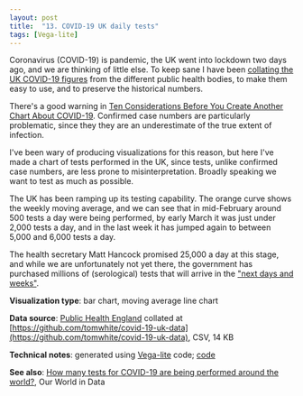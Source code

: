 ```yaml
---
layout: post
title:  "13. COVID-19 UK daily tests"
tags: [Vega-lite]
---
```


Coronavirus (COVID-19) is pandemic, the UK went into lockdown two days ago, and we are thinking of little else. To keep sane I have been [collating the UK COVID-19 figures](https://github.com/tomwhite/covid-19-uk-data) from the different public health bodies, to make them easy to use, and to preserve the historical numbers.

There's a good warning in [Ten Considerations Before You Create Another Chart About COVID-19](https://medium.com/nightingale/ten-considerations-before-you-create-another-chart-about-covid-19-27d3bd691be8). Confirmed case numbers are particularly problematic, since they they are an underestimate of the true extent of infection.

I've been wary of producing visualizations for this reason, but here I've made a chart of tests performed in the UK, since tests, unlike confirmed case numbers, are less prone to misinterpretation. Broadly speaking we want to test as much as possible.

<script src="https://cdn.jsdelivr.net/npm/vega@5.10.0"></script>
<script src="https://cdn.jsdelivr.net/npm/vega-lite@4.7.0"></script>
<script src="https://cdn.jsdelivr.net/npm/vega-embed@6.3.2"></script>
<div id="p1"></div>
<script src="{{ site.url }}{{ site.baseurl }}/assets/js/13-covid-19-uk-daily-tests.js"></script>

The UK has been ramping up its testing capability. The orange curve shows the weekly moving average, and we can see that in mid-February around 500 tests a day were being performed, by early March it was just under 2,000 tests a day, and in the last week it has jumped again to between 5,000 and 6,000 tests a day.

The health secretary Matt Hancock promised 25,000 a day at this stage, and while we are unfortunately not yet there, the government has purchased millions of (serological) tests that will arrive in the ["next days and weeks"](https://www.theguardian.com/politics/live/2020/mar/24/uk-coronavirus-live-news-lockdown-boris-johnson-sports-direct-abandons-talk-of-opening-stores-as-gove-clarifies-scope-of-lockdown-rules?page=with:block-5e7a1a6b8f08e46329cb4f20#block-5e7a1a6b8f08e46329cb4f20).

**Visualization type**: bar chart, moving average line chart

**Data source**: [Public Health England](https://www.gov.uk/government/publications/covid-19-track-coronavirus-cases) collated at [https://github.com/tomwhite/covid-19-uk-data](https://github.com/tomwhite/covid-19-uk-data), CSV, 14 KB

**Technical notes**: generated using [Vega-lite](https://vega.github.io/vega-lite/) code; [code](https://github.com/tomwhite/covid-19-uk-data/blob/gh-pages/covid-19-daily-tests-uk.html)

**See also**: [How many tests for COVID-19 are being performed around the world?](https://ourworldindata.org/covid-testing), Our World in Data
